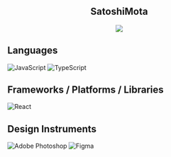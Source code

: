 <p align="center">
  <h2 align="center">SatoshiMota</h2>
</p>

<p align="center">
  <img src="https://readme-typing-svg.herokuapp.com/?lines=Software+GameDev+Crypto+👨‍💻&font=Fira%20Code&center=true&width=380&height=50">
</p>

<h2>Languages</h2>

![JavaScript](https://img.shields.io/badge/JavaScript-A1860F?logo=JavaScript&logoColor=f5f5f5&labelColor=yellow)
![TypeScript](https://img.shields.io/badge/TypeScript-0B6AA1?logo=TypeScript&logoColor=f5f5f5&labelColor=blue)

<h2>Frameworks / Platforms / Libraries</h2>

![React](https://img.shields.io/badge/React-212121?logo=React&logoColor=61DAFB)

<h2>Design Instruments</h2>

![Adobe Photoshop](https://img.shields.io/badge/Adobe%20Photoshop-2FA3F7?logo=adobephotoshop&logoColor=001D34)
![Figma](https://img.shields.io/badge/Figma-F25425?logo=Figma&logoColor=white)
